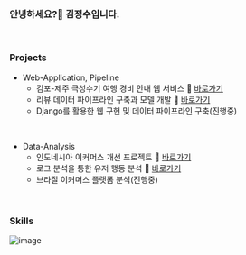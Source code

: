 ### 안녕하세요?👋 김정수입니다.

<br>

### Projects

* Web-Application, Pipeline
  - 김포-제주 극성수기 여행 경비 안내 웹 서비스 🔗 [바로가기](https://github.com/KIMJEONGSU/travel_web)
  - 리뷰 데이터 파이프라인 구축과 모델 개발 🔗 [바로가기](https://github.com/KIMJEONGSU/musinsa_pipeline)
  - Django를 활용한 웹 구현 및 데이터 파이프라인 구축(진행중) 

<br>

* Data-Analysis
  - 인도네시아 이커머스 개선 프로젝트 🔗 [바로가기](https://github.com/KIMJEONGSU/ecommerce)
  - 로그 분석을 통한 유저 행동 분석 🔗 [바로가기](https://github.com/KIMJEONGSU/logs)
  - 브라질 이커머스 플랫폼 분석(진행중)
  
<br>

### Skills 
![image](https://github.com/KIMJEONGSU/KIMJEONGSU/assets/23291338/0ad2e7d2-1454-4bfb-8c6f-04c8c03347bc)


<!--https://simpleicons.org/?q=flask-->

